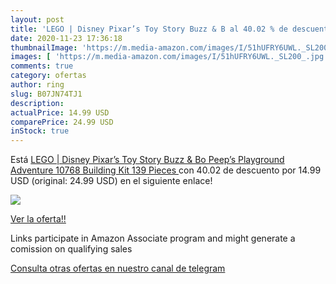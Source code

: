 ```yaml
---
layout: post
title: 'LEGO | Disney Pixar’s Toy Story Buzz & B al 40.02 % de descuento'
date: 2020-11-23 17:36:18
thumbnailImage: 'https://m.media-amazon.com/images/I/51hUFRY6UWL._SL200_.jpg'
images: [ 'https://m.media-amazon.com/images/I/51hUFRY6UWL._SL200_.jpg' ]
comments: true
category: ofertas
author: ring
slug: B07JN74TJ1
description:
actualPrice: 14.99 USD
comparePrice: 24.99 USD
inStock: true
---
```


Está [LEGO | Disney Pixar’s Toy Story Buzz & Bo Peep’s Playground Adventure 10768 Building Kit  139 Pieces ](https://www.amazon.com/dp/B07JN74TJ1/?tag=tolees-20) con 40.02 de descuento por 14.99 USD (original: 24.99 USD) en el siguiente enlace!

[![](https://m.media-amazon.com/images/I/51hUFRY6UWL._SL200_.jpg)](https://www.amazon.com/dp/B07JN74TJ1/?tag=tolees-20)

[Ver la oferta!!](https://www.amazon.com/dp/B07JN74TJ1/?tag=tolees-20)

Links participate in Amazon Associate program and might generate a comission on qualifying sales

[Consulta otras ofertas en nuestro canal de telegram](https://t.me/s/ofertas25)
